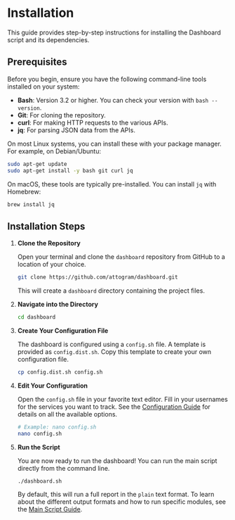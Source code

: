 # Installation

This guide provides step-by-step instructions for installing the Dashboard script and its dependencies.

## Prerequisites

Before you begin, ensure you have the following command-line tools installed on your system:

- **Bash**: Version 3.2 or higher. You can check your version with `bash --version`.
- **Git**: For cloning the repository.
- **curl**: For making HTTP requests to the various APIs.
- **jq**: For parsing JSON data from the APIs.

On most Linux systems, you can install these with your package manager. For example, on Debian/Ubuntu:

```bash
sudo apt-get update
sudo apt-get install -y bash git curl jq
```

On macOS, these tools are typically pre-installed. You can install `jq` with Homebrew:

```bash
brew install jq
```

## Installation Steps

1.  **Clone the Repository**

    Open your terminal and clone the `dashboard` repository from GitHub to a location of your choice.

    ```bash
    git clone https://github.com/attogram/dashboard.git
    ```

    This will create a `dashboard` directory containing the project files.

2.  **Navigate into the Directory**

    ```bash
    cd dashboard
    ```

3.  **Create Your Configuration File**

    The dashboard is configured using a `config.sh` file. A template is provided as `config.dist.sh`. Copy this template to create your own configuration file.

    ```bash
    cp config.dist.sh config.sh
    ```

4.  **Edit Your Configuration**

    Open the `config.sh` file in your favorite text editor. Fill in your usernames for the services you want to track. See the [Configuration Guide](./dashboard-configuration.md) for details on all the available options.

    ```bash
    # Example: nano config.sh
    nano config.sh
    ```

5.  **Run the Script**

    You are now ready to run the dashboard! You can run the main script directly from the command line.

    ```bash
    ./dashboard.sh
    ```

    By default, this will run a full report in the `plain` text format. To learn about the different output formats and how to run specific modules, see the [Main Script Guide](./dashboard-script.md).
